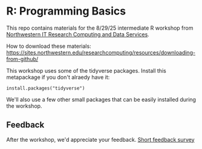 # R: Programming Basics

This repo contains materials for the 8/29/25 intermediate R workshop from [Northwestern IT Research Computing and Data Services](https://www.it.northwestern.edu/departments/it-services-support/research/).

How to download these materials: https://sites.northwestern.edu/researchcomputing/resources/downloading-from-github/ 

This workshop uses some of the tidyverse packages.  Install this metapackage if you don't alraedy have it:

```
install.packages("tidyverse")
```

We'll also use a few other small packages that can be easily installed during the workshop.


## Feedback

After the workshop, we'd appreciate your feedback.  [Short feedback survey](https://forms.office.com/Pages/ResponsePage.aspx?id=YdN2fXeCCEekd2ToNmzRvLyGHvv_LeNJmg-cYyReiKxUOTZRWTJKTFIzOVlXRDJYQkVCNlRMNkxFSS4u)



